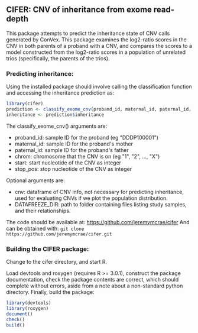 ## CIFER: CNV of inheritance from exome read-depth

This package attempts to predict the inheritance state of CNV calls generated by
ConVex. This package examines the log2-ratio scores in the CNV in both parents
of a proband with a CNV, and compares the scores to a model constructed from the
log2-ratio scores in a population of unrelated trios (specifically, the parents
of the trios).

### Predicting inheritance:
Using the installed package should involve calling the classification function
and accessing the inheritance prediction as:
```R
library(cifer)
prediction <- classify_exome_cnv(proband_id, maternal_id, paternal_id, chrom, start_pos, stop_pos)
inheritance <- prediction$inheritance
```

The classify_exome_cnv() arguments are:
* proband_id: sample ID for the proband (eg "DDDP100001")
* maternal_id: sample ID for the proband's mother
* paternal_id: sample ID for the proband's father
* chrom: chromosome that the CNV is on (eg "1", "2", ..., "X")
* start: start nucleotide of the CNV as integer
* stop_pos: stop nucleotide of the CNV as integer

Optional arguments are:
* cnv: dataframe of CNV info, not necessary for predicting inheritance, used
    for evaluating CNVs if we plot the population distribution.
* DATAFREEZE_DIR: path to folder containing files listing study samples, and
    their relationships.

The code should be available at: https://github.com/jeremymcrae/cifer
And can be obtained with: `git clone https://github.com/jeremymcrae/cifer.git`

### Building the CIFER package:
Change to the cifer directory, and start R.

Load devtools and roxygen (requires R >= 3.0.1), construct the package 
documentation, check the package contents are correct, which should complete 
without errors, aside from a note about a non-standard python directory. 
Finally, build the package:
```R
library(devtools)
library(roxygen)
document()
check()
build()
```
